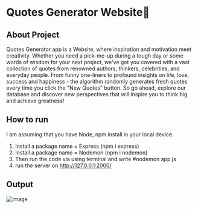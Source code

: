 
# Quotes Generator Website📖

 


## About Project
Quotes Generator app is a Website, where inspiration and motivation meet creativity. Whether you need a pick-me-up during a tough day or some words of wisdom for your next project, we've got you covered with a vast collection of quotes from renowned authors, thinkers, celebrities, and everyday people. From funny one-liners to profound insights on life, love, success and happiness - the algorithm randomly generates fresh quotes every time you click the "New Quotes" button. 
So go ahead, explore our database and discover new perspectives that will inspire you to think big and achieve greatness!
## How to run
I am assuming that you have Node, npm install in your local device.
 
1. Install a package name = Express (npm i express)
2. Install a package name = Nodemon (npm i nodemon)
3. Then run the code via using terminal and write #nodemon app.js
4. run the server on http://127.0.0.1:2000/

## Output
![image](https://user-images.githubusercontent.com/127651456/228563829-de4291f8-0d33-4b5b-b1d5-715830cee122.png)

